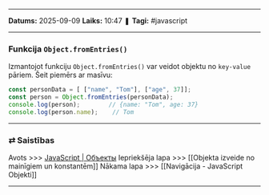 ___

**Datums:** 2025-09-09
**Laiks:** 10:47
❚ **Tagi:** #javascript 

---
### Funkcija `Object.fromEntries()`

Izmantojot funkciju `Object.fromEntries()` var veidot objektu no `key-value` pāriem. Šeit piemērs ar masīvu:

```js
const personData = [ ["name", "Tom"], ["age", 37]];
const person = Object.fromEntries(personData);
console.log(person);        // {name: "Tom", age: 37}
console.log(person.name);    // Tom
```

---
### ⇄ Saistības

Avots >>> [JavaScript \| Объекты](https://metanit.com/web/javascript/4.1.php)
Iepriekšēja lapa >>> [[Objekta izveide no mainīgiem un konstantēm]]
Nākama lapa >>> [[Navigācija - JavaScript Objekti]]

---